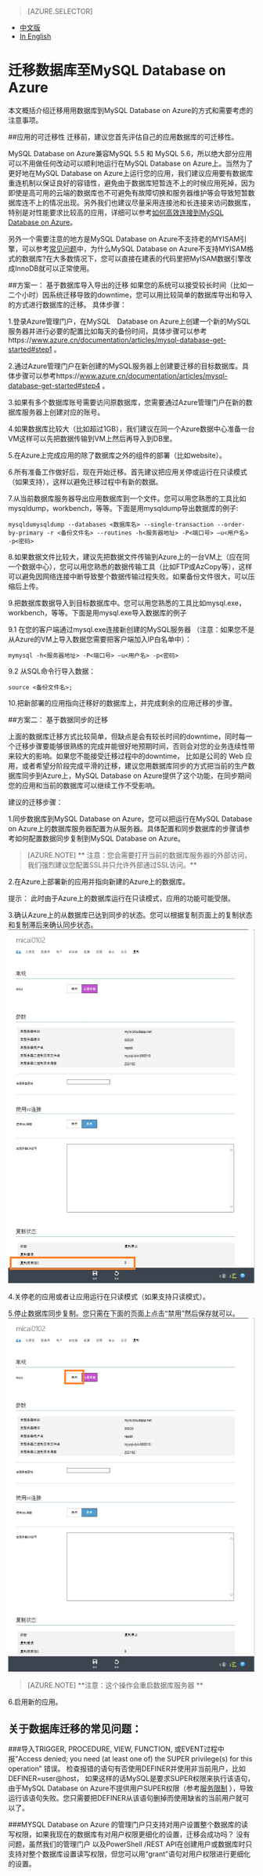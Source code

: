 <properties linkid="" urlDisplayName="" pageTitle="如何迁移数据库至MySQL Database on Azure- Azure 微软云" metaKeywords="Azure 云，技术文档，文档与资源，MySQL,数据库，连接池,应用迁移，connection pool, Azure MySQL, MySQL PaaS,Azure MySQL PaaS, Azure MySQL Service, Azure RDS" description="
通过SSL加密访问数据库，可以保障您访问的安全性，本文介绍如何下载并配置SSL证书。目前MySQL Database on Azure支持利用公钥在服务器端进行加密验证。" metaCanonical="" services="MySQL" documentationCenter="Services" title="" authors="" solutions="" manager="" editor="" />

<tags ms.service="mysql" ms.date="05/28/2016" wacn.date="05/28/2016"/>

> [AZURE.SELECTOR]
- [中文版](/documentation/articles/mysql-database-migration)
- [In English](/documentation/articles/mysql-database-enus-migration)

# 迁移数据库至MySQL Database on Azure
本文概括介绍迁移用用数据库到MySQL Database on Azure的方式和需要考虑的注意事项。

##应用的可迁移性
迁移前，建议您首先评估自己的应用数据库的可迁移性。

MySQL Database on Azure兼容MySQL 5.5 和 MySQL 5.6，所以绝大部分应用可以不用做任何改动可以顺利地运行在MySQL Database on Azure上。当然为了更好地在MySQL Database on Azure上运行您的应用，我们建议应用要有数据库重连机制以保证良好的容错性，避免由于数据库短暂连不上的时候应用死掉，因为即使是高可用的云端的数据库也不可避免有故障切换和服务器维护等会导致短暂数据库连不上的情况出现。另外我们也建议尽量采用连接池和长连接来访问数据库，特别是对性能要求比较高的应用，详细可以参考[如何高效连接到MySQL Database on Azure](/documentation/articles/mysql-database-connection-pool)。 

另外一个需要注意的地方是MySQL Database on Azure不支持老的MYISAM引擎，可以参考[常见问题](/documentation/articles/mysql-database-serviceinquiry)中，为什么MySQL Database on Azure不支持MYISAM格式的数据库?在大多数情况下，您可以直接在建表的代码里把MyISAM数据引擎改成InnoDB就可以正常使用。 

##方案一： 基于数据库导入导出的迁移
如果您的系统可以接受较长时间（比如一二个小时）因系统迁移导致的downtime，您可以用比较简单的数据库导出和导入的方式进行数据库的迁移。
具体步骤：

1.登录Azure管理门户，在MySQL　Database on Azure上创建一个新的MySQL服务器并进行必要的配置比如每天的备份时间，具体步骤可以参考https://www.azure.cn/documentation/articles/mysql-database-get-started#step1 。 


2.通过Azure管理门户在新创建的MySQL服务器上创建要迁移的目标数据库。具体步骤可以参考https://www.azure.cn/documentation/articles/mysql-database-get-started#step4 。 


3.如果有多个数据库账号需要访问原数据库，您需要通过Azure管理门户在新的数据库服务器上创建对应的账号。 


4.如果数据库比较大（比如超过1GB），我们建议在同一个Azure数据中心准备一台VM这样可以先把数据传输到VM上然后再导入到DB里。 


5.在Azure上完成应用的除了数据库之外的组件的部署（比如website）。 


6.所有准备工作做好后，现在开始迁移。首先建议把应用关停或运行在只读模式（如果支持），这样以避免迁移过程中有新的数据。 


7.从当前数据库服务器导出应用数据库到一个文件。您可以用您熟悉的工具比如mysqldump，workbench，等等。下面是用mysqldump导出数据库的例子: 


	mysqldumysqldump --databases <数据库名> --single-transaction --order-by-primary -r <备份文件名> --routines -h<服务器地址> -P<端口号> –u<用户名> -p<密码> 


8.如果数据文件比较大，建议先把数据文件传输到Azure上的一台VM上（应在同一个数据中心），您可以用您熟悉的数据传输工具（比如FTP或AzCopy等），这样可以避免因网络连接中断导致整个数据传输过程失败。如果备份文件很大，可以压缩后上传。 


9.把数据库数据导入到目标数据库中。您可以用您熟悉的工具比如mysql.exe，workbench，等等。下面是用mysql.exe导入数据库的例子 



9.1 在您的客户端通过mysql.exe连接新创建的MySQL服务器 （注意：如果您不是从Azure的VM上导入数据您需要把客户端加入IP白名单中）： 

	mymysql -h<服务器地址> -P<端口号> –u<用户名> -p<密码> 

9.2 从SQL命令行导入数据： 
	
	source <备份文件名>; 


10.把新部署的应用指向迁移好的数据库上，并完成剩余的应用迁移的步骤。 


##方案二： 基于数据同步的迁移


上面的数据库迁移方式比较简单，但缺点是会有较长时间的downtime，同时每一个迁移步骤要能够很熟练的完成并能很好地预期时间，否则会对您的业务连续性带来较大的影响。如果您不能接受迁移过程中的downtime， 比如是公司的 Web 应用，或者希望分阶段完成平滑的迁移，建议您用数据库同步的方式把当前的生产数据库同步到Azure上，MySQL Database on Azure提供了这个功能，在同步期间您的应用和当前的数据库可以继续工作不受影响。 


建议的迁移步骤： 

1.同步数据库到MySQL Database on Azure，您可以把运行在MySQL Database on Azure上的数据库服务器配置为从服务器。具体配置和同步数据库的步骤请参考如何配置数据同步复制到MySQL Database on Azure。 



>[AZURE.NOTE] ** 注意：您会需要打开当前的数据库服务器的外部访问，我们强烈建议您配置SSL并只允许外部通过SSL访问。**

2.在Azure上部署新的应用并指向新建的Azure上的数据库。 


提示： 此时由于Azure上的数据库运行在只读模式，应用的功能可能受限。

3.确认Azure上的从数据库已达到同步的状态。您可以根据复制页面上的复制状态和复制滞后来确认同步状态。 
![迁移][1]

4.关停老的应用或者让应用运行在只读模式（如果支持只读模式）。
	
5.停止数据库同步复制。您只需在下面的页面上点击“禁用”然后保存就可以。
![迁移][2]
>[AZURE.NOTE] **注意：这个操作会重启数据库服务器 **

6.启用新的应用。

## 关于数据库迁移的常见问题：
###导入TRIGGER, PROCEDURE, VIEW, FUNCTION, 或EVENT过程中报”Access denied; you need (at least one of) the SUPER privilege(s) for this operation” 错误。
检查报错的语句有否使用DEFINER并使用非当前用户，比如DEFINER=user@host， 如果这样的话MySQL是要求SUPER权限来执行该语句，由于MySQL Database on Azure不提供用户SUPER权限（参考[服务限制](/documentation/articles/mysql-database-operation-limitation) ），导致运行该语句失败。您只需要把DEFINER从该语句删掉而使用缺省的当前用户就可以了。

###MYSQL Database on Azure 的管理门户只支持对用户设置整个数据库的读写权限，如果我现在的数据库有对用户权限更细化的设置，迁移会成功吗？
没有问题，虽然我们的管理门户 以及PowerShell /REST API在创建用户或数据库时只支持对整个数据库设置读写权限，但您可以用“grant”语句对用户权限进行更细化的设置。

<!--Image references-->

[1]: ./media/mysql-database-migration/migration1.png
[2]: ./media/mysql-database-migration/migration2.png

